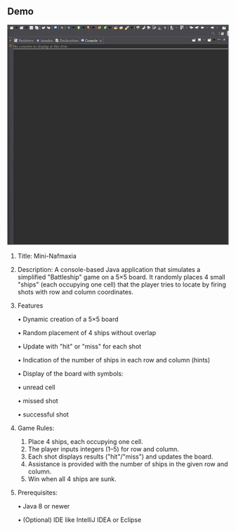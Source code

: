 ## Demo

![Παρουσίαση Εφαρμογής](demo.gif)

1. Title: Mini-Nafmaxia

2. Description: A console-based Java application that simulates a simplified "Battleship" game on a 5×5 board. It randomly places 4 small "ships" (each occupying one cell) that the player tries to locate by firing shots with row and column coordinates.

3. Features

    • Dynamic creation of a 5×5 board

    • Random placement of 4 ships without overlap

    • Update with "hit" or "miss" for each shot

    • Indication of the number of ships in each row and column (hints)

    • Display of the board with symbols:
    
     • unread cell
   
     • missed shot
   
     • successful shot

5. Game Rules:
   1. Place 4 ships, each occupying one cell.
   2. The player inputs integers (1–5) for row and column.
   3. Each shot displays results ("hit"/"miss") and updates the board.
   4. Assistance is provided with the number of ships in the given row and column.
   5. Win when all 4 ships are sunk.

6. Prerequisites:

    • Java 8 or newer

    • (Optional) IDE like IntelliJ IDEA or Eclipse
